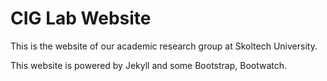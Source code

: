 # CIG Lab Website

This is the website of our academic research group at Skoltech University.

This website is powered by Jekyll and some Bootstrap, Bootwatch.